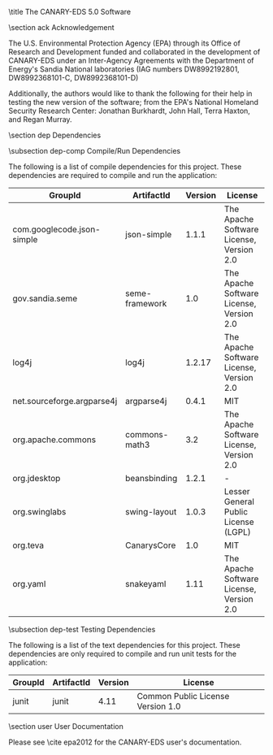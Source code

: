 \title The CANARY-EDS 5.0 Software

\section ack Acknowledgement

The U.S. Environmental Protection Agency (EPA) through its Office of Research and Development
funded and collaborated in the development of CANARY-EDS under an Inter-Agency Agreements
with the Department of Energy's Sandia National laboratories 
(IAG numbers DW8992192801, DW8992368101-C, DW8992368101-D)

Additionally, the authors would like to thank the following for their help in testing the new version of
the software; from the EPA's National Homeland Security Research Center: Jonathan Burkhardt,
John Hall, Terra Haxton, and Regan Murray.

\section dep Dependencies

\subsection dep-comp Compile/Run Dependencies

The following is a list of compile dependencies for this project. These dependencies are required to compile and run the application:

GroupId | ArtifactId | Version | License
------- | ---------- | ------- | -------
com.googlecode.json-simple | json-simple | 1.1.1 | The Apache Software License, Version 2.0
gov.sandia.seme | seme-framework | 1.0 | The Apache Software License, Version 2.0
log4j | log4j | 1.2.17 | The Apache Software License, Version 2.0
net.sourceforge.argparse4j | argparse4j | 0.4.1 | MIT
org.apache.commons | commons-math3 | 3.2 | The Apache Software License, Version 2.0
org.jdesktop | beansbinding | 1.2.1 | -
org.swinglabs | swing-layout | 1.0.3 | Lesser General Public License (LGPL)
org.teva | CanarysCore | 1.0 | MIT 
org.yaml | snakeyaml | 1.11 | The Apache Software License, Version 2.0

\subsection dep-test Testing Dependencies

The following is a list of the text dependencies for this project. These dependencies are only required to compile and run unit tests for the application:

GroupId | ArtifactId | Version | License
------- | ---------- | ------- | -------
junit | junit | 4.11 | Common Public License Version 1.0 

\section user User Documentation

Please see \cite epa2012 for the CANARY-EDS user's documentation.
